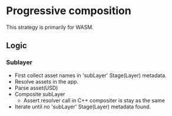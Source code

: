 # Progressive composition

This strategy is primarily for WASM.

## Logic

### Sublayer

* First collect asset names in 'subLayer' Stage(Layer) metadata.
* Resolve assets in the app.
* Parse asset(USD)
* Composite subLayer
  * Assert resolver call in C++ compositer is stay as the same
* Iterate until no 'subLayer' Stage(Layer) metadata found.
